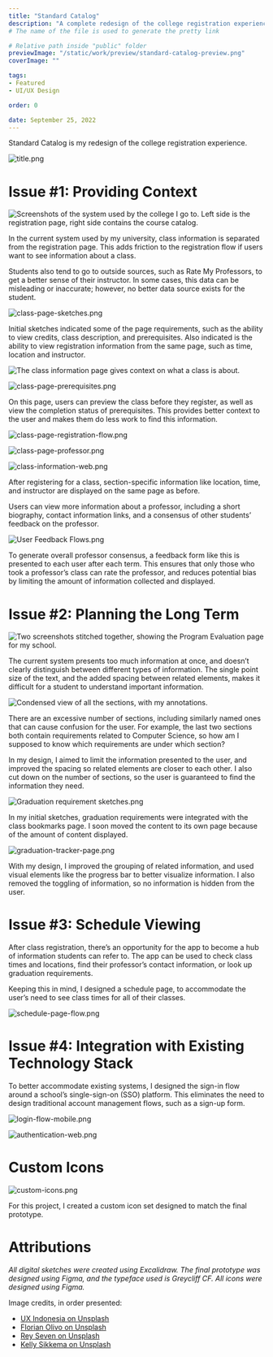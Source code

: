 ```yaml
---
title: "Standard Catalog"
description: "A complete redesign of the college registration experience."
# The name of the file is used to generate the pretty link

# Relative path inside "public" folder
previewImage: "/static/work/preview/standard-catalog-preview.png"
coverImage: ""

tags:
- Featured
- UI/UX Design

order: 0

date: September 25, 2022
---
```


Standard Catalog is my redesign of the college registration experience.

![title.png](/static/work/standard-catalog/title.png)

# Issue #1: Providing Context

![Screenshots of the system used by the college I go to. Left side is the registration page, right side contains the course catalog.](/static/work/standard-catalog/old-design.png)

In the current system used by my university, class information is separated from the registration page. This adds friction to the registration flow if users want to see information about a class.

Students also tend to go to outside sources, such as Rate My Professors, to get a better sense of their instructor. In some cases, this data can be misleading or inaccurate; however, no better data source exists for the student.

![class-page-sketches.png](/static/work/standard-catalog/class-page-sketches.png)

Initial sketches indicated some of the page requirements, such as the ability to view credits, class description, and prerequisites. Also indicated is the ability to view registration information from the same page, such as time, location and instructor.

![The class information page gives context on what a class is about.](/static/work/standard-catalog/class-page.png)

![class-page-prerequisites.png](/static/work/standard-catalog/class-page-prerequisites.png)

On this page, users can preview the class before they register, as well as view the completion status of prerequisites. This provides better context to the user and makes them do less work to find this information.

![class-page-registration-flow.png](/static/work/standard-catalog/class-page-registration-flow.png)

![class-page-professor.png](/static/work/standard-catalog/class-page-professor.png)

![class-information-web.png](/static/work/standard-catalog/class-information-web.png)

After registering for a class, section-specific information like location, time, and instructor are displayed on the same page as before.

Users can view more information about a professor, including a short biography, contact information links, and a consensus of other students’ feedback on the professor.

![User Feedback Flows.png](/static/work/standard-catalog/user-feedback-flows.png)

To generate overall professor consensus, a feedback form like this is presented to each user after each term. This ensures that only those who took a professor’s class can rate the professor, and reduces potential bias by limiting the amount of information collected and displayed.

# Issue #2: Planning the Long Term

![Two screenshots stitched together, showing the Program Evaluation page for my school.](/static/work/standard-catalog/old-design-program-eval.png)

The current system presents too much information at once, and doesn’t clearly distinguish between different types of information. The single point size of the text, and the added spacing between related elements, makes it difficult for a student to understand important information.

![Condensed view of all the sections, with my annotations.](/static/work/standard-catalog/IMG_C7FDFAAEDC83-1.jpeg)

There are an excessive number of sections, including similarly named ones that can cause confusion for the user. For example, the last two sections both contain requirements related to Computer Science, so how am I supposed to know which requirements are under which section?

In my design, I aimed to limit the information presented to the user, and improved the spacing so related elements are closer to each other. I also cut down on the number of sections, so the user is guaranteed to find the information they need.

![Graduation requirement sketches.png](/static/work/standard-catalog/Graduation_requirement_sketches.png)

In my initial sketches, graduation requirements were integrated with the class bookmarks page. I soon moved the content to its own page because of the amount of content displayed.

![graduation-tracker-page.png](/static/work/standard-catalog/graduation-tracker-page.png)

With my design, I improved the grouping of related information, and used visual elements like the progress bar to better visualize information. I also removed the toggling of information, so no information is hidden from the user.

# Issue #3: Schedule Viewing

After class registration, there’s an opportunity for the app to become a hub of information students can refer to. The app can be used to check class times and locations, find their professor’s contact information, or look up graduation requirements.

Keeping this in mind, I designed a schedule page, to accommodate the user’s need to see class times for all of their classes.

![schedule-page-flow.png](/static/work/standard-catalog/schedule-page-flow.png)

# Issue #4: Integration with Existing Technology Stack

To better accommodate existing systems, I designed the sign-in flow around a school’s single-sign-on (SSO) platform. This eliminates the need to design traditional account management flows, such as a sign-up form.

![login-flow-mobile.png](/static/work/standard-catalog/login-flow-mobile.png)

![authentication-web.png](/static/work/standard-catalog/authentication-web.png)

# Custom Icons

![custom-icons.png](/static/work/standard-catalog/custom-icons.png)

For this project, I created a custom icon set designed to match the final prototype.

# Attributions

*All digital sketches were created using Excalidraw. The final prototype was designed using Figma, and the typeface used is Greycliff CF. All icons were designed using Figma.*

Image credits, in order presented:
- [UX Indonesia on Unsplash](https://unsplash.com/photos/qC2n6RQU4Vw)
- [Florian Olivo on Unsplash](https://unsplash.com/photos/4hbJ-eymZ1o)
- [Rey Seven on Unsplash](https://unsplash.com/photos/_nm_mZ4Cs2I)
- [Kelly Sikkema on Unsplash](https://unsplash.com/photos/IkHwu5xLXxs)